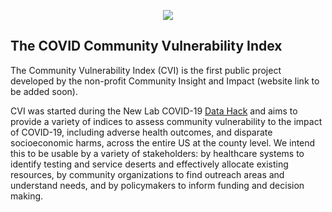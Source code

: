 <p align="center">
    <img  src = "/images/CVI-Logo.png">
</p>

## The COVID Community Vulnerability Index

The Community Vulnerability Index (CVI) is the first public project developed by the non-profit Community Insight and Impact (website link to be added soon). 

CVI was started during the New Lab COVID-19 [Data Hack](https://newlab.com/event/covid-19-data-hack/) and aims to provide a variety of indices to assess community vulnerability to the impact of COVID-19, including adverse health outcomes, and disparate socioeconomic harms, across the entire US at the county level. We intend this to be usable by a variety of stakeholders: by healthcare systems to identify testing and service deserts and effectively allocate existing resources, by community organizations to find outreach areas and understand needs, and by policymakers to inform funding and decision making.
